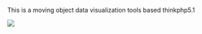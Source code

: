 This is a moving object data visualization tools based thinkphp5.1

![](https://box.kancloud.cn/5a0aaa69a5ff42657b5c4715f3d49221) 

